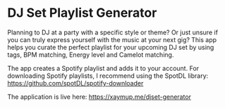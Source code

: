 # DJ Set Playlist Generator

Planning to DJ at a party with a specific style or theme? Or just unsure if you can truly express yourself with the music at your next gig? This app helps you curate the perfect playlist for your upcoming DJ set by using tags, BPM matching, Energy level and Camelot matching.

The app creates a Spotify playlist and adds it to your account. For downloading Spotify playlists, I recommend using the SpotDL library: https://github.com/spotDL/spotify-downloader

The application is live here: https://xaymup.me/djset-generator
